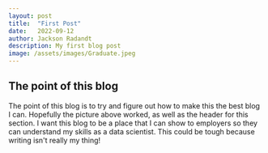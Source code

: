 ```yaml
---
layout: post
title:  "First Post"
date:   2022-09-12
author: Jackson Radandt
description: My first blog post
image: /assets/images/Graduate.jpeg
---
```


## The point of this blog
The point of this blog is to try and figure out how to make this the best blog I can. Hopefully the picture above worked, as well as the header for this section. I want this blog to be a place that I can show to employers so they can understand my skills as a data scientist. This could be tough because writing isn't really my thing!
